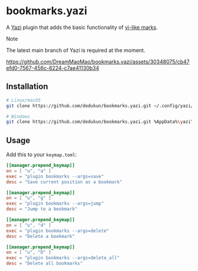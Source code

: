 # bookmarks.yazi

A [Yazi](https://github.com/sxyazi/yazi) plugin that adds the basic functionality of [vi-like marks](https://neovim.io/doc/user/motion.html#mark-motions).

> [!NOTE]
> The latest main branch of Yazi is required at the moment.



https://github.com/DreamMaoMao/bookmarks.yazi/assets/30348075/cb47efd0-7567-456c-8224-c7ae41130b34




## Installation

```sh
# Linux/macOS
git clone https://github.com/dedukun/bookmarks.yazi.git ~/.config/yazi/plugins/bookmarks.yazi

# Windows
git clone https://github.com/dedukun/bookmarks.yazi.git %AppData%\yazi\config\plugins\bookmarks.yazi
```

## Usage

Add this to your `keymap.toml`:

```toml
[[manager.prepend_keymap]]
on = [ "u", "a" ]
exec = "plugin bookmarks --args=save"
desc = "Save current position as a bookmark"

[[manager.prepend_keymap]]
on = [ "u", "g" ]
exec = "plugin bookmarks --args=jump"
desc = "Jump to a bookmark"

[[manager.prepend_keymap]]
on = [ "u", "d" ]
exec = "plugin bookmarks --args=delete"
desc = "Delete a bookmark"

[[manager.prepend_keymap]]
on = [ "u", "D" ]
exec = "plugin bookmarks --args=delete_all"
desc = "Delete all bookmarks"
```
